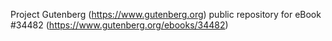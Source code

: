 Project Gutenberg (https://www.gutenberg.org) public repository for eBook #34482 (https://www.gutenberg.org/ebooks/34482)
